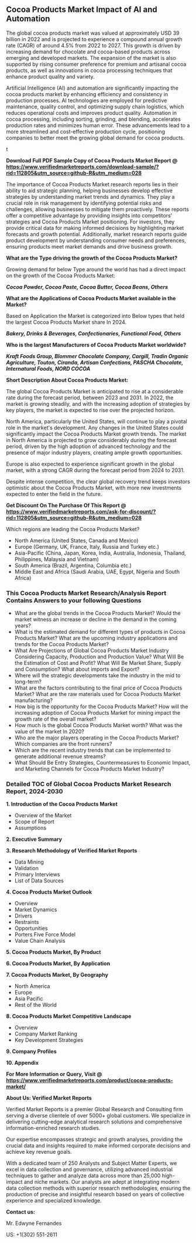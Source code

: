 <h2>Cocoa Products Market Impact of AI and Automation</h2><p>The global cocoa products market was valued at approximately USD 39 billion in 2022 and is projected to experience a compound annual growth rate (CAGR) of around 4.5% from 2022 to 2027. This growth is driven by increasing demand for chocolate and cocoa-based products across emerging and developed markets. The expansion of the market is also supported by rising consumer preference for premium and artisanal cocoa products, as well as innovations in cocoa processing techniques that enhance product quality and variety.</p><p>Artificial Intelligence (AI) and automation are significantly impacting the cocoa products market by enhancing efficiency and consistency in production processes. AI technologies are employed for predictive maintenance, quality control, and optimizing supply chain logistics, which reduces operational costs and improves product quality. Automation in cocoa processing, including sorting, grinding, and blending, accelerates production rates and minimizes human error. These advancements lead to a more streamlined and cost-effective production cycle, positioning companies to better meet the growing global demand for cocoa products.</p>t</p><p id="" class=""><strong>Download Full PDF Sample Copy of Cocoa Products Market Report @ <a href="https://www.verifiedmarketreports.com/download-sample/?rid=112805&utm_source=github-R&utm_medium=028" target="_blank">https://www.verifiedmarketreports.com/download-sample/?rid=112805&utm_source=github-R&utm_medium=028</a></strong></p><p>The importance of&nbsp;Cocoa Products Market research reports lies in their ability to aid strategic planning, helping businesses develop effective strategies by understanding market trends and dynamics. They play a crucial role in risk management by identifying potential risks and challenges, allowing businesses to mitigate them proactively. These reports offer a competitive advantage by providing insights into competitors' strategies and Cocoa Products Market positioning. For investors, they provide critical data for making informed decisions by highlighting market forecasts and growth potential. Additionally, market research reports guide product development by understanding consumer needs and preferences, ensuring products meet market demands and drive business growth.</p><p><strong>What are the&nbsp;Type driving the growth of the Cocoa Products Market?</strong></p><p id="" class="">Growing demand for below Type around the world has had a direct impact on the growth of the Cocoa Products Market:</p><em><strong>Cocoa Powder, Cocoa Paste, Cocoa Butter, Cocoa Beans, Others</strong></em></p><strong>What are the&nbsp;Applications&nbsp;of Cocoa Products Market available in the Market?</strong></p><p id="" class="">Based on Application the Market is categorized into Below types that held the largest Cocoa Products Market share In 2024.</p><em><strong>Bakery, Drinks & Beverages, Confectionaries, Functional Food, Others</strong></em></p><strong>Who is the largest Manufacturers of Cocoa Products Market worldwide?</strong></p><p><em><strong>Kraft Foods Group, Blommer Chocolate Company, Cargill, Tradin Organic Agriculture, Touton, Ciranda, Artisan Confections, PASCHA Chocolate, Internatural Foods, NORD COCOA</strong></em></p><p id="" class=""><strong>Short Description About Cocoa Products Market:</strong></p><p>The global Cocoa Products Market is anticipated to rise at a considerable rate during the forecast period, between 2023 and 2031. In 2022, the market is growing steadily, and with the increasing adoption of strategies by key players, the market is expected to rise over the projected horizon.</p><p>North America, particularly the United States, will continue to play a pivotal role in the market's development. Any changes in the United States could significantly impact the Cocoa Products Market growth trends. The market in North America is projected to grow considerably during the forecast period, driven by the high adoption of advanced technology and the presence of major industry players, creating ample growth opportunities.</p><p>Europe is also expected to experience significant growth in the global market, with a strong CAGR during the forecast period from 2024 to 2031.</p><p>Despite intense competition, the clear global recovery trend keeps investors optimistic about the Cocoa Products Market, with more new investments expected to enter the field in the future.</p><p id="" class=""><strong>Get Discount On The Purchase Of This Report @ <a href="https://www.verifiedmarketreports.com/ask-for-discount/?rid=112805&utm_source=github-R&utm_medium=028" target="_blank">https://www.verifiedmarketreports.com/ask-for-discount/?rid=112805&utm_source=github-R&utm_medium=028</a></strong></p>Which regions are leading the Cocoa Products Market?</p><ul><li>North America (United States, Canada and Mexico)</li><li>Europe (Germany, UK, France, Italy, Russia and Turkey etc.)</li><li>Asia-Pacific (China, Japan, Korea, India, Australia, Indonesia, Thailand, Philippines, Malaysia and Vietnam)</li><li>South America (Brazil, Argentina, Columbia etc.)</li><li>Middle East and Africa (Saudi Arabia, UAE, Egypt, Nigeria and South Africa)</li></ul><h3 id="" class="">This Cocoa Products Market Research/Analysis Report Contains Answers to your following Questions</h3><ul><li>What are the global trends in the Cocoa Products Market? Would the market witness an increase or decline in the demand in the coming years?</li><li>What is the estimated demand for different types of products in Cocoa Products Market? What are the upcoming industry applications and trends for the Cocoa Products Market?</li><li>What Are Projections of Global Cocoa Products Market Industry Considering Capacity, Production and Production Value? What Will Be the Estimation of Cost and Profit? What Will Be Market Share, Supply and Consumption? What about imports and Export?</li><li>Where will the strategic developments take the industry in the mid to long-term?</li><li>What are the factors contributing to the final price of Cocoa Products Market? What are the raw materials used for Cocoa Products Market manufacturing?</li><li>How big is the opportunity for the Cocoa Products Market? How will the increasing adoption of Cocoa Products Market for mining impact the growth rate of the overall market?</li><li>How much is the global Cocoa Products Market worth? What was the value of the market In 2020?</li><li>Who are the major players operating in the Cocoa Products Market? Which companies are the front runners?</li><li>Which are the recent industry trends that can be implemented to generate additional revenue streams?</li><li>What Should Be Entry Strategies, Countermeasures to Economic Impact, and Marketing Channels for Cocoa Products Market Industry?</li></ul><h3 id="" class="">Detailed TOC of Global Cocoa Products Market Research Report, 2024-2030</h3><p id="" class=""><strong>1. Introduction of the Cocoa Products Market</strong></p><ul><li>Overview of the Market</li><li>Scope of Report</li><li>Assumptions</li></ul><p id="" class=""><strong>2. Executive Summary</strong></p><p id="" class=""><strong>3. Research Methodology of Verified Market Reports</strong></p><ul><li>Data Mining</li><li>Validation</li><li>Primary Interviews</li><li>List of Data Sources</li></ul><p id="" class=""><strong>4. Cocoa Products Market Outlook</strong></p><ul><li>Overview</li><li>Market Dynamics</li><li>Drivers</li><li>Restraints</li><li>Opportunities</li><li>Porters Five Force Model</li><li>Value Chain Analysis</li></ul><p id="" class=""><strong>5. Cocoa Products Market, By Product</strong></p><p id="" class=""><strong>6. Cocoa Products Market, By Application</strong></p><p id="" class=""><strong>7. Cocoa Products Market, By Geography</strong></p><ul><li>North America</li><li>Europe</li><li>Asia Pacific</li><li>Rest of the World</li></ul><p id="" class=""><strong>8. Cocoa Products Market Competitive Landscape</strong></p><ul><li>Overview</li><li>Company Market Ranking</li><li>Key Development Strategies</li></ul><p id="" class=""><strong>9. Company Profiles</strong></p><p id="" class=""><strong>10. Appendix</strong></p><p id="" class=""><strong>For More Information or Query, Visit @ <a href="https://www.verifiedmarketreports.com/product/cocoa-products-market/" target="_blank">https://www.verifiedmarketreports.com/product/cocoa-products-market/</a></strong></p><p id="" class=""><strong>About Us: Verified Market Reports</strong></p><p id="" class="">Verified Market Reports is a premier Global Research and Consulting firm serving a diverse clientele of over 5000+ global customers. We specialize in delivering cutting-edge analytical research solutions and comprehensive information-enriched research studies.</p><p id="" class="">Our expertise encompasses strategic and growth analyses, providing the crucial data and insights required to make informed corporate decisions and achieve key revenue goals.</p><p id="" class="">With a dedicated team of 250 Analysts and Subject Matter Experts, we excel in data collection and governance, utilizing advanced industrial techniques to gather and analyze data across more than 25,000 high-impact and niche markets. Our analysts are adept at integrating modern data collection methods with superior research methodologies, ensuring the production of precise and insightful research based on years of collective experience and specialized knowledge.</p><p id="" class=""><strong>Contact us:</strong></p><p id="" class="">Mr. Edwyne Fernandes</p><p id="" class="">US: +1(302) 551-2611</p>